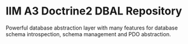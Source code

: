 IIM A3 Doctrine2 DBAL Repository
================================

Powerful database abstraction layer with many features for database schema introspection, schema management and PDO abstraction.